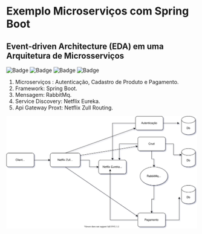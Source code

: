 # Exemplo Microserviços com Spring Boot
## Event-driven Architecture (EDA) em uma Arquitetura de Microsserviços
![Badge](https://img.shields.io/badge/Spring-Boot-%237159c1?style=for-the-badge&logo=spring)
![Badge](https://img.shields.io/badge/RabbitMq-%237159c1?style=for-the-badge&logo=rabbitmq)
![Badge](https://img.shields.io/badge/Netflix-Eureka-%237159c1?style=for-the-badge&logo=netflix)
![Badge](https://img.shields.io/badge/Netflix-Zuul-%237159c1?style=for-the-badge&logo=netflix)



1. Microserviços : Autenticação, Cadastro de Produto e Pagamento.
2. Framework: Spring Boot.
3. Mensagem: RabbitMq.
4. Service Discovery: Netflix Eureka.
5. Api Gateway Proxt: Netflix Zull Routing.


![Alt](arquitetura-microservices.svg)

 


